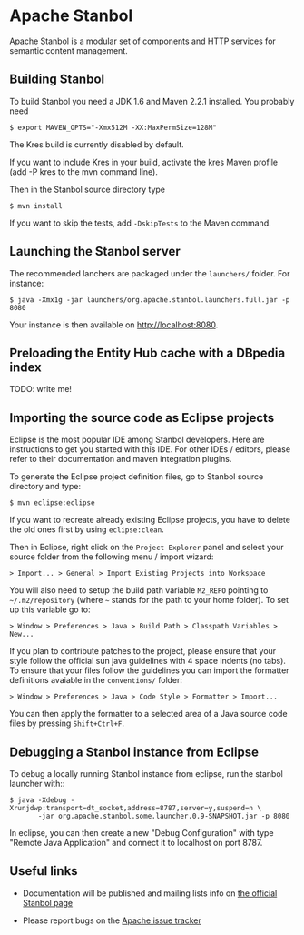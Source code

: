 # Apache Stanbol

Apache Stanbol is a modular set of components and HTTP services for
semantic content management.


## Building Stanbol

To build Stanbol you need a JDK 1.6 and Maven 2.2.1 installed. You probably
need

    $ export MAVEN_OPTS="-Xmx512M -XX:MaxPermSize=128M"

The Kres build is currently disabled by default.

If you want to include Kres in your build, activate the kres Maven profile
(add -P kres to the mvn command line). 

Then in the Stanbol source directory type

    $ mvn install

If you want to skip the tests, add `-DskipTests` to the Maven command.


## Launching the Stanbol server

The recommended lanchers are packaged under the `launchers/` folder. For
instance:

    $ java -Xmx1g -jar launchers/org.apache.stanbol.launchers.full.jar -p 8080

Your instance is then available on <http://localhost:8080>.


## Preloading the Entity Hub cache with a DBpedia index

TODO: write me!


## Importing the source code as Eclipse projects

Eclipse is the most popular IDE among Stanbol developers. Here are
instructions to get you started with this IDE. For other IDEs / editors,
please refer to their documentation and maven integration plugins.

To generate the Eclipse project definition files, go to Stanbol source
directory and type:

    $ mvn eclipse:eclipse

If you want to recreate already existing Eclipse projects, you have to delete
the old ones first by using `eclipse:clean`.

Then in Eclipse, right click on the `Project Explorer` panel and select
your source folder from the following menu / import wizard:

    > Import... > General > Import Existing Projects into Workspace

You will also need to setup the build path variable `M2_REPO` pointing to
`~/.m2/repository` (where `~` stands for the path to your home folder). To set
up this variable go to:

    > Window > Preferences > Java > Build Path > Classpath Variables > New...

If you plan to contribute patches to the project, please ensure that your style
follow the official sun java guidelines with 4 space indents (no tabs). To
ensure that your files follow the guidelines you can import the formatter
definitions avaiable in the `conventions/` folder:

    > Window > Preferences > Java > Code Style > Formatter > Import...

You can then apply the formatter to a selected area of a Java source code files
by pressing `Shift+Ctrl+F`.


## Debugging a Stanbol instance from Eclipse

To debug a locally running Stanbol instance from eclipse, run the stanbol
launcher with::

    $ java -Xdebug -Xrunjdwp:transport=dt_socket,address=8787,server=y,suspend=n \
           -jar org.apache.stanbol.some.launcher.0.9-SNAPSHOT.jar -p 8080

In eclipse, you can then create a new "Debug Configuration" with type "Remote
Java Application" and connect it to localhost on port 8787.


## Useful links

  - Documentation will be published and mailing lists info on [the official
    Stanbol page](http://incubator.apache.org/stanbol/)

  - Please report bugs on the [Apache issue tracker](
    https://issues.apache.org/jira/browse/STANBOL)

